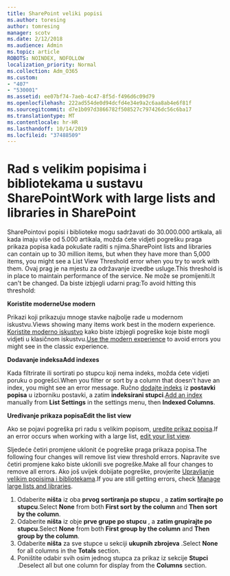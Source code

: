 ```yaml
---
title: SharePoint veliki popisi
ms.author: toresing
author: tomresing
manager: scotv
ms.date: 2/12/2018
ms.audience: Admin
ms.topic: article
ROBOTS: NOINDEX, NOFOLLOW
localization_priority: Normal
ms.collection: Adm_O365
ms.custom:
- "407"
- "530001"
ms.assetid: ee07bf74-7aeb-4c47-8f5d-f496d6c09d79
ms.openlocfilehash: 222ad554de0d94dcfd4e34e9a2c6aa8ab4e6f81f
ms.sourcegitcommit: d7e1b097d3866782f508527c797426dc56c6ba17
ms.translationtype: MT
ms.contentlocale: hr-HR
ms.lasthandoff: 10/14/2019
ms.locfileid: "37488509"
---
```

# <a name="work-with-large-lists-and-libraries-in-sharepoint"></a><span data-ttu-id="4b0a0-102">Rad s velikim popisima i bibliotekama u sustavu SharePoint</span><span class="sxs-lookup"><span data-stu-id="4b0a0-102">Work with large lists and libraries in SharePoint</span></span>

<span data-ttu-id="4b0a0-103">SharePointovi popisi i biblioteke mogu sadržavati do 30.000.000 artikala, ali kada imaju više od 5.000 artikala, možda ćete vidjeti pogrešku praga prikaza popisa kada pokušate raditi s njima.</span><span class="sxs-lookup"><span data-stu-id="4b0a0-103">SharePoint lists and libraries can contain up to 30 million items, but when they have more than 5,000 items, you might see a List View Threshold error when you try to work with them.</span></span> <span data-ttu-id="4b0a0-104">Ovaj prag je na mjestu za održavanje izvedbe usluge.</span><span class="sxs-lookup"><span data-stu-id="4b0a0-104">This threshold is in place to maintain performance of the service.</span></span> <span data-ttu-id="4b0a0-105">Ne može se promijeniti.</span><span class="sxs-lookup"><span data-stu-id="4b0a0-105">It can't be changed.</span></span> <span data-ttu-id="4b0a0-106">Da biste izbjegli udarni prag:</span><span class="sxs-lookup"><span data-stu-id="4b0a0-106">To avoid hitting this threshold:</span></span>

<span data-ttu-id="4b0a0-107">**Koristite moderne**</span><span class="sxs-lookup"><span data-stu-id="4b0a0-107">**Use modern**</span></span>

<span data-ttu-id="4b0a0-108">Prikazi koji prikazuju mnoge stavke najbolje rade u modernom iskustvu.</span><span class="sxs-lookup"><span data-stu-id="4b0a0-108">Views showing many items work best in the modern experience.</span></span> <span data-ttu-id="4b0a0-109">[Koristite moderno iskustvo](https://support.office.com/article/66dac24b-4177-4775-bf50-3d267318caa9) kako biste izbjegli pogreške koje biste mogli vidjeti u klasičnom iskustvu.</span><span class="sxs-lookup"><span data-stu-id="4b0a0-109">[Use the modern experience](https://support.office.com/article/66dac24b-4177-4775-bf50-3d267318caa9) to avoid errors you might see in the classic experience.</span></span>

<span data-ttu-id="4b0a0-110">**Dodavanje indeksa**</span><span class="sxs-lookup"><span data-stu-id="4b0a0-110">**Add indexes**</span></span>

<span data-ttu-id="4b0a0-111">Kada filtrirate ili sortirati po stupcu koji nema indeks, možda ćete vidjeti poruku o pogrešci.</span><span class="sxs-lookup"><span data-stu-id="4b0a0-111">When you filter or sort by a column that doesn't have an index, you might see an error message.</span></span> <span data-ttu-id="4b0a0-112">Ručno [dodajte indeks](https://support.office.com/article/f3f00554-b7dc-44d1-a2ed-d477eac463b0) iz **postavki popisa** u izborniku postavki, a zatim **indeksirani stupci**.</span><span class="sxs-lookup"><span data-stu-id="4b0a0-112">[Add an index](https://support.office.com/article/f3f00554-b7dc-44d1-a2ed-d477eac463b0) manually from **List Settings** in the settings menu, then **Indexed Columns**.</span></span>

<span data-ttu-id="4b0a0-113">**Uređivanje prikaza popisa**</span><span class="sxs-lookup"><span data-stu-id="4b0a0-113">**Edit the list view**</span></span>

<span data-ttu-id="4b0a0-114">Ako se pojavi pogreška pri radu s velikim popisom, [uredite prikaz popisa](https://support.office.com/article/15916903-e79a-423f-b4e2-02d37e1ff372).</span><span class="sxs-lookup"><span data-stu-id="4b0a0-114">If an error occurs when working with a large list, [edit your list view](https://support.office.com/article/15916903-e79a-423f-b4e2-02d37e1ff372).</span></span>

<span data-ttu-id="4b0a0-115">Sljedeće četiri promjene uklonit će pogreške praga prikaza popisa.</span><span class="sxs-lookup"><span data-stu-id="4b0a0-115">The following four changes will remove list view threshold errors.</span></span> <span data-ttu-id="4b0a0-116">Napravite sve četiri promjene kako biste uklonili sve pogreške.</span><span class="sxs-lookup"><span data-stu-id="4b0a0-116">Make all four changes to remove all errors.</span></span> <span data-ttu-id="4b0a0-117">Ako još uvijek dobijate pogreške, provjerite [Upravljanje velikim popisima i bibliotekama](https://support.office.com/article/B8588DAE-9387-48C2-9248-C24122F07C59).</span><span class="sxs-lookup"><span data-stu-id="4b0a0-117">If you are still getting errors, check [Manage large lists and libraries](https://support.office.com/article/B8588DAE-9387-48C2-9248-C24122F07C59).</span></span>

1. <span data-ttu-id="4b0a0-118">Odaberite **ništa** iz oba **prvog sortiranja po stupcu** , a **zatim sortirajte po stupcu**.</span><span class="sxs-lookup"><span data-stu-id="4b0a0-118">Select **None** from both **First sort by the column** and **Then sort by the column**.</span></span>
2. <span data-ttu-id="4b0a0-119">Odaberite **ništa** iz obje **prve grupe po stupcu** , a **zatim grupirajte po stupcu**.</span><span class="sxs-lookup"><span data-stu-id="4b0a0-119">Select **None** from both **First group by the column** and **Then group by the column**.</span></span>
3. <span data-ttu-id="4b0a0-120">Odaberite **ništa** za sve stupce u sekciji **ukupnih zbrojeva** .</span><span class="sxs-lookup"><span data-stu-id="4b0a0-120">Select **None** for all columns in the **Totals** section.</span></span>
4. <span data-ttu-id="4b0a0-121">Poništite odabir svih osim jednog stupca za prikaz iz sekcije **Stupci** .</span><span class="sxs-lookup"><span data-stu-id="4b0a0-121">Deselect all but one column for display from the **Columns** section.</span></span>


